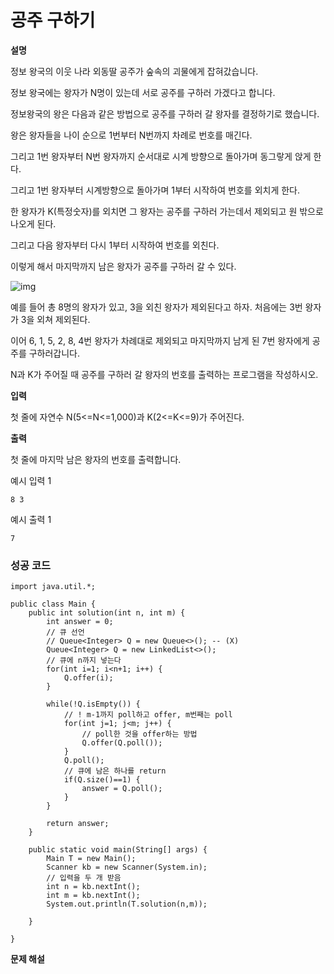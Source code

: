 # 공주 구하기



**설명**

정보 왕국의 이웃 나라 외동딸 공주가 숲속의 괴물에게 잡혀갔습니다.

정보 왕국에는 왕자가 N명이 있는데 서로 공주를 구하러 가겠다고 합니다.

정보왕국의 왕은 다음과 같은 방법으로 공주를 구하러 갈 왕자를 결정하기로 했습니다.

왕은 왕자들을 나이 순으로 1번부터 N번까지 차례로 번호를 매긴다.

그리고 1번 왕자부터 N번 왕자까지 순서대로 시계 방향으로 돌아가며 동그랗게 앉게 한다.

그리고 1번 왕자부터 시계방향으로 돌아가며 1부터 시작하여 번호를 외치게 한다.

한 왕자가 K(특정숫자)를 외치면 그 왕자는 공주를 구하러 가는데서 제외되고 원 밖으로 나오게 된다.

그리고 다음 왕자부터 다시 1부터 시작하여 번호를 외친다.

이렇게 해서 마지막까지 남은 왕자가 공주를 구하러 갈 수 있다.



![img](https://blog.kakaocdn.net/dn/b0eKpX/btrxaiWaw2j/0RR2KPidUH2N6HhL9RbZ0k/img.jpg)



예를 들어 총 8명의 왕자가 있고, 3을 외친 왕자가 제외된다고 하자. 처음에는 3번 왕자가 3을 외쳐 제외된다.

이어 6, 1, 5, 2, 8, 4번 왕자가 차례대로 제외되고 마지막까지 남게 된 7번 왕자에게 공주를 구하러갑니다.

N과 K가 주어질 때 공주를 구하러 갈 왕자의 번호를 출력하는 프로그램을 작성하시오.

 

**입력**

첫 줄에 자연수 N(5<=N<=1,000)과 K(2<=K<=9)가 주어진다.

 

**출력**

첫 줄에 마지막 남은 왕자의 번호를 출력합니다.

 

예시 입력 1

```
8 3
```

예시 출력 1

```
7
```



### 성공 코드

```
import java.util.*;

public class Main {
	public int solution(int n, int m) {
		int answer = 0;
		// 큐 선언
		// Queue<Integer> Q = new Queue<>(); -- (X)
		Queue<Integer> Q = new LinkedList<>();
		// 큐에 n까지 넣는다
		for(int i=1; i<n+1; i++) {
			Q.offer(i);
		}
		
		while(!Q.isEmpty()) {
			// ! m-1까지 poll하고 offer, m번째는 poll
			for(int j=1; j<m; j++) {
				// poll한 것을 offer하는 방법
				Q.offer(Q.poll());
			}
			Q.poll();
			// 큐에 남은 하나를 return
			if(Q.size()==1) {
				answer = Q.poll();
			}
		}
		
		return answer;
	}

	public static void main(String[] args) {
		Main T = new Main();
		Scanner kb = new Scanner(System.in);
		// 입력을 두 개 받음
		int n = kb.nextInt();
		int m = kb.nextInt();
		System.out.println(T.solution(n,m));

	}

}
```



**문제 해설**

[Notion]: https://lealea.tistory.com/7?category=1008807

